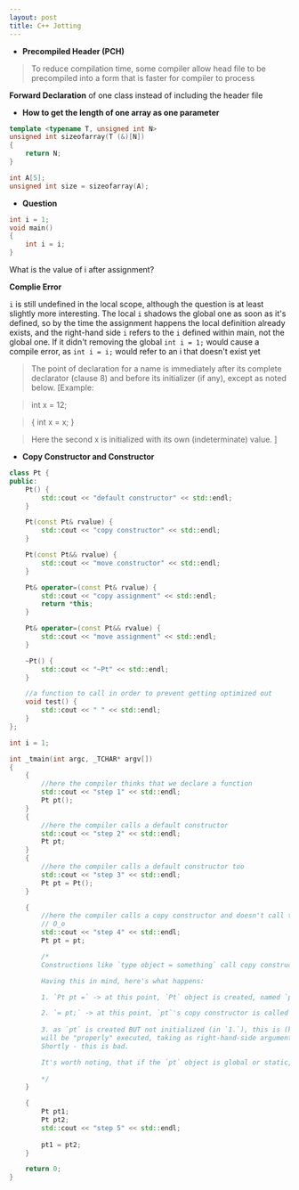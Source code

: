 ```yaml
---
layout: post
title: C++ Jotting
---
```


- **Precompiled Header (PCH)**


> To reduce compilation time, some compiler allow head file to be precompiled into a form that is faster for compiler to process

**Forward Declaration** of one class instead of including the header file

- **How to get the length of one array as one parameter**

```cpp
template <typename T, unsigned int N>
unsigned int sizeofarray(T (&)[N])
{
    return N;
}

int A[5];
unsigned int size = sizeofarray(A);
```

- **Question**

```cpp
int i = 1;
void main()
{
    int i = i;
}
```

What is the value of i after assignment? 

**Complie Error**

`i` is still undefined in the local scope, although the question is at least slightly more interesting. The local `i` shadows the global one as soon as it's defined, so by the time the assignment happens the local definition already exists, and the right-hand side `i` refers to the `i` defined within main, not the global one. If it didn't removing the global `int i = 1;` would cause a compile error, as `int i = i;` would refer to an i that doesn't exist yet

> The point of declaration for a name is immediately after its complete declarator (clause 8) and before its initializer (if any), except as noted below. [Example:

> int x = 12;

> { int x = x; }

> Here the second x is initialized with its own (indeterminate) value. ]

- **Copy Constructor and Constructor**

```cpp
class Pt {
public:
	Pt() {
		std::cout << "default constructor" << std::endl;
	}

	Pt(const Pt& rvalue) {
		std::cout << "copy constructor" << std::endl;
	}

	Pt(const Pt&& rvalue) {
		std::cout << "move constructor" << std::endl;
	}

	Pt& operator=(const Pt& rvalue) {
		std::cout << "copy assignment" << std::endl;
		return *this;
	}

	Pt& operator=(const Pt&& rvalue) {
		std::cout << "move assignment" << std::endl;
	}

	~Pt() {
		std::cout << "~Pt" << std::endl;
	}

	//a function to call in order to prevent getting optimized out
	void test() {
		std::cout << " " << std::endl;
	}
};

int i = 1;

int _tmain(int argc, _TCHAR* argv[])
{
	{
		//here the compiler thinks that we declare a function
		std::cout << "step 1" << std::endl;
		Pt pt();
	}
	{
		//here the compiler calls a default constructor
		std::cout << "step 2" << std::endl;
		Pt pt;
	}
	{
		//here the compiler calls a default constructor too
		std::cout << "step 3" << std::endl;
		Pt pt = Pt();
	}

	{
		//here the compiler calls a copy constructor and doesn't call the default constructor prior to that
		// O_o
		std::cout << "step 4" << std::endl;
		Pt pt = pt;

		/*
		Constructions like `type object = something` call copy constructors, not assignment operators

		Having this in mind, here's what happens:

		1. `Pt pt =` -> at this point, `Pt` object is created, named `pt` (nothing is initialized at this point)

		2. `= pt;` -> at this point, `pt`'s copy constructor is called with argument - itself (`pt`)
		
		3. as `pt` is created BUT not initialized (in `1.`), this is (kinda) valid - `pt`'s copy constructor (in `2.`) 
		will be "properly" executed, taking as right-hand-side argument the already existing and uninitialized object pt (from `1.` again)
		Shortly - this is bad.

		It's worth noting, that if the `pt` object is global or static, it will be default-initialized at step `1.` - after reaching the `=`.
		
		*/
	}

	{
		Pt pt1;
		Pt pt2;
		std::cout << "step 5" << std::endl;
		
		pt1 = pt2;
	}

	return 0;
}
```
